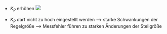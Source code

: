 - $K_{P}$ erhöhen
![](Pasted%20image%2020250424095130.png)

- $K_{P}$ darf nicht zu hoch eingestellt werden
--> starke Schwankungen der Regelgröße
--> Messfehler führen zu starken Änderungen der Stellgröße
